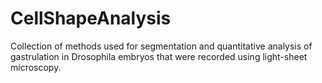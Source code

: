 # CellShapeAnalysis
Collection of methods used for segmentation and quantitative analysis of gastrulation in Drosophila embryos that were recorded using light-sheet microscopy.
